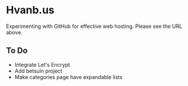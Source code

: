 # Hvanb.us
Experimenting with GitHub for effective web hosting. Please see the URL above.

To Do
-----
* Integrate Let's Encrypt
* Add betsuin project
* Make categories page have expandable lists
